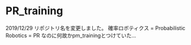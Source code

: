 # PR_training
2019/12/29
リポジトリ名を変更しました。
確率ロボティクス = Probabilistic Robotics = PR なのに何故かpm_trainingとつけていた…
